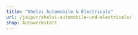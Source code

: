 ```yaml
---
title: "Shelvi Automobile & Electricals"
url: /jaipur/shelvi-automobile-und-electricals/
shop: Autowerkstatt
---
```

